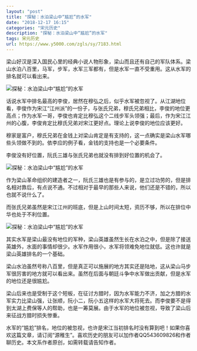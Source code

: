 ```yaml
---
layout: "post"
title: "探秘：水泊梁山中“尴尬”的水军"
date: "2018-12-17 16:15"
categories: "宋元历史"
description: "探秘：水泊梁山中“尴尬”的水军"
tags: 宋元历史
url: https://www.y5000.com/zgls/sy/7183.html
---
```






梁山好汉是深入国民心里的经典小说人物形象，梁山而且还有自己的军队体系。梁山水泊八百里，马军，步军，水军三军都有，但是水军一直不受重用。这从水军的排名就可以看出来。

![探秘：水泊梁山中“尴尬”的水军](/uploads/allimg/161214/6-161214110315E2.JPG)

话说水军中排名最高的李俊，居然在穆弘之后，似乎水军被忽视了。从江湖地位看，李俊作为宋江“江州派”的一份子，与张氏兄弟，穆氏兄弟相比，李俊的地位更高点；作为水军一哥，李俊也肯定比穆弘这个二线步军头领强；最后，作为宋江江州的心腹，李俊肯定比穆氏兄弟对宋江更好点。理论上说李俊的地位应该更好。

穆家是富户，穆氏兄弟在金钱上对梁山肯定是有支持的，这一点确实是梁山水军哪些头领做不到的。依李应的例子看，金钱的支持也是一个必要条件。

李俊没有好位置，阮氏三雄与张氏兄弟也就没有排到好位置的机会了。

![探秘：水泊梁山中“尴尬”的水军](/uploads/allimg/161214/6-16121411032XL.JPG)

作为梁山革命组织的建造者之一，阮氏三雄也是有参与的，是立过功劳的，但是排名相对靠后，有点说不通。不过相对于最早的那些人来说，他们还是不错的，所以也就不说什么了。

而张氏兄弟虽然是宋江江州的班底，但是上山时间太短，资历不够，所以在排位中华也处于不利位置。

![探秘：水泊梁山中“尴尬”的水军](/uploads/allimg/161214/6-161214110342V1.JPG)

其实水军是梁山最没有地位的军种，梁山英雄虽然生长在水泊之中，但是除了接送英雄外，水面的事情却很少。水军作用很小，水军将领难免地位就低。这也许就是梁山英雄排名的一个基础。

梁山水泊虽然号称八百里，但是真正可以施展的地方其实还是陆地，这从梁山马步军很厉害的地方就可以看出来。虽然在后面与朝廷斗争中水军做出贡献，但是水军的地位还是很尴尬。

梁山后来也是受制于这个短板，在征讨方腊时，因为水军能力不济，加之方腊的水军实力比梁山强，让张顺，阮小二，阮小五这样的水军大将死去。而李俊要不是得到太湖上费保等人的帮助，也是一筹莫展。由于水军的地位被忽视，导致了梁山后来征战方腊时损失惨重。

水军的“尴尬”排名，地位的被忽视，也许是宋江当初排名时没有算到吧！如果你喜欢这篇文章，请订阅“源稚生”。喜欢历史的朋友可以加作者QQ543609826和作者聊历史。本文系作者原创，如需转载请告知作者。

